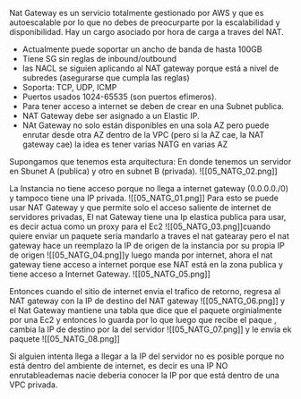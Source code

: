 Nat Gateway es un servicio totalmente gestionado por AWS y que es autoescalable por lo que no debes de preocurparte por la escalabilidad y disponibilidad.
Hay un cargo asociado por hora de carga a traves del NAT.
- Actualmente puede soportar un ancho de banda de hasta 100GB
- Tiene SG sin reglas de inbound/outbound
- las NACL se siguien aplicando al NAT gateway porque está a nivel de subredes (asegurarse que cumpla las reglas)
- Soporta: TCP, UDP, ICMP
- Puertos usados 1024-65535 (son puertos efimeros).
- Para tener acceso a internet se deben de crear en una Subnet publica.
- NAT Gateway debe ser asignado a un Elastic IP.
- NAt Gateway no solo están disponibles en una sola AZ pero puede enrutar desde otra AZ dentro de la VPC (pero si la AZ cae, la NAT gateway cae) la idea es tener varias NATG en varias AZ

Supongamos que tenemos esta arquitectura:
En donde tenemos un servidor en Sbunet A (publica) y otro en subnet B (privada).
![[05_NATG_02.png]]

La Instancia no tiene acceso porque no llega a internet gateway (0.0.0.0./0) y tampoco tiene una IP privada.
![[05_NATG_01.png]]
Para esto se puede usar NAT Gateway y que permite solo el acceso saliente de internet de servidores privadas, El nat Gateway tiene una Ip elastica publica para usar, es decir actua como un proxy para el Ec2
![[05_NATG_03.png]]cuando quiere enviar un paquete sería mandarlo a traves el nat gatearay pero el nat gateway hace un reemplazo la IP de origen de la instancia por su propia IP de origen
![[05_NATG_04.png]]y luego manda por internet, ahora el nat gateway tiene acceso a internet porque ese NAT está en la zona publica y tiene acceso a Internet Gateway.
![[05_NATG_05.png]]

Entonces cuando el sitio de internet envia el trafico de retorno, regresa al NAT gateway con la IP de destino del NAT gateway
![[05_NATG_06.png]]
y el Nat Gateway mantiene una tabla que dice que el paquete orginialmente por una Ec2 y entonces lo guarda por lo que luego que recibe el paque , cambia la IP de destino por la del servidor ![[05_NATG_07.png]]
y le envia ek paquete
![[05_NATG_08.png]]

Si alguien intenta llega a llegar a la IP del servidor no es posible porque no está dentro del ambiente de internet, es decir es una IP NO enrutableademas nacie deberia conocer la IP por que está dentro de una VPC privada. 
 